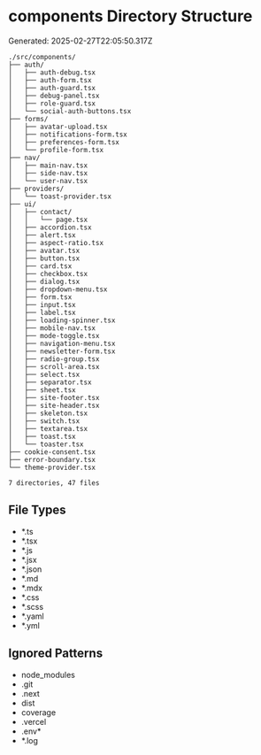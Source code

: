 # components Directory Structure
Generated: 2025-02-27T22:05:50.317Z

```
./src/components/
├── auth/
│   ├── auth-debug.tsx
│   ├── auth-form.tsx
│   ├── auth-guard.tsx
│   ├── debug-panel.tsx
│   ├── role-guard.tsx
│   └── social-auth-buttons.tsx
├── forms/
│   ├── avatar-upload.tsx
│   ├── notifications-form.tsx
│   ├── preferences-form.tsx
│   └── profile-form.tsx
├── nav/
│   ├── main-nav.tsx
│   ├── side-nav.tsx
│   └── user-nav.tsx
├── providers/
│   └── toast-provider.tsx
├── ui/
│   ├── contact/
│   │   └── page.tsx
│   ├── accordion.tsx
│   ├── alert.tsx
│   ├── aspect-ratio.tsx
│   ├── avatar.tsx
│   ├── button.tsx
│   ├── card.tsx
│   ├── checkbox.tsx
│   ├── dialog.tsx
│   ├── dropdown-menu.tsx
│   ├── form.tsx
│   ├── input.tsx
│   ├── label.tsx
│   ├── loading-spinner.tsx
│   ├── mobile-nav.tsx
│   ├── mode-toggle.tsx
│   ├── navigation-menu.tsx
│   ├── newsletter-form.tsx
│   ├── radio-group.tsx
│   ├── scroll-area.tsx
│   ├── select.tsx
│   ├── separator.tsx
│   ├── sheet.tsx
│   ├── site-footer.tsx
│   ├── site-header.tsx
│   ├── skeleton.tsx
│   ├── switch.tsx
│   ├── textarea.tsx
│   ├── toast.tsx
│   └── toaster.tsx
├── cookie-consent.tsx
├── error-boundary.tsx
└── theme-provider.tsx

7 directories, 47 files

```

## File Types
- *.ts
- *.tsx
- *.js
- *.jsx
- *.json
- *.md
- *.mdx
- *.css
- *.scss
- *.yaml
- *.yml

## Ignored Patterns
- node_modules
- .git
- .next
- dist
- coverage
- .vercel
- .env*
- *.log
